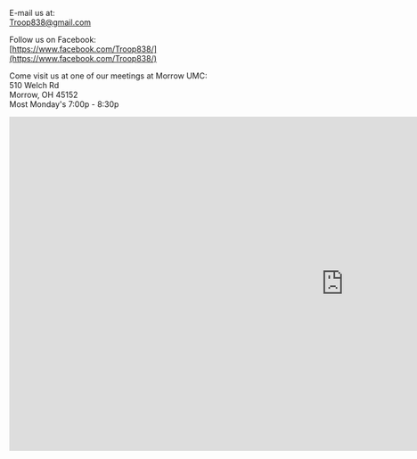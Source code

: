 E-mail us at: <br>
[Troop838@gmail.com](mailto:Troop838@gmail.com)

Follow us on Facebook: <br>
[https://www.facebook.com/Troop838/](https://www.facebook.com/Troop838/)


Come visit us at one of our meetings at Morrow UMC: <br>
510 Welch Rd <br>
Morrow, OH 45152 <br>
Most Monday's 7:00p - 8:30p


<iframe src="https://www.google.com/maps/embed?pb=!1m14!1m8!1m3!1d12341.04695426444!2d-84.136325!3d39.350309!3m2!1i1024!2i768!4f13.1!3m3!1m2!1s0x0%3A0x5a766202846104b4!2sMorrow+United+Methodist+Church!5e0!3m2!1sen!2sus!4v1493769047745" width="1200" height="600" frameborder="0" style="border:0" allowfullscreen></iframe>

